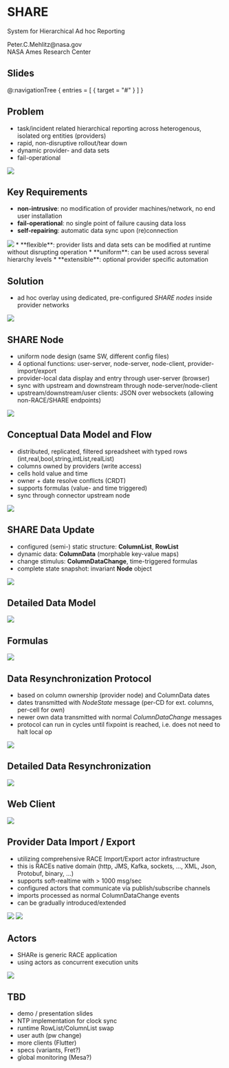 # SHARE

System for Hierarchical Ad hoc Reporting </br>

<p class="author">
Peter.C.Mehlitz@nasa.gov<br/>
NASA Ames Research Center
</p>

## Slides
@:navigationTree { entries = [ { target = "#" } ] }


## Problem
* task/incident related hierarchical reporting across heterogenous, isolated org entities (providers)
* rapid, non-disruptive rollout/tear down
* dynamic provider- and data sets
* fail-operational
<img src="../images/share-problem.svg" class="center up75 back scale80">
  

## Key Requirements
* **non-intrusive**: no modification of provider machines/network, no end user installation
* **fail-operational**: no single point of failure causing data loss
* **self-repairing**: automatic data sync upon (re)connection
<img src="../images/share-failop.svg" class="center scale20">
* **flexible**: provider lists and data sets can be modified at runtime without disrupting operation
* **uniform**: can be used across several hierarchy levels
* **extensible**: optional provider specific automation


## Solution
* ad hoc overlay using dedicated, pre-configured *SHARE nodes* inside provider networks
<img src="../images/share-adhoc.svg" class="center scale80">


## SHARE Node
* uniform node design (same SW, different config files)
* 4 optional functions: user-server, node-server, node-client, provider-import/export
* provider-local data display and entry through user-server (browser)
* sync with upstream and downstream through node-server/node-client
* upstream/downstream/user clients: JSON over websockets (allowing non-RACE/SHARE endpoints)
<img src="../images/share-node-functions.svg" class="center back scale55">
  

## Conceptual Data Model and Flow
* distributed, replicated, filtered spreadsheet with typed rows (int,real,bool,string,intList,realList)
* columns owned by providers (write access)
* cells hold value and time
* owner + date resolve conflicts (CRDT)
* supports formulas (value- and time triggered)
* sync through connector upstream node
<img src="../images/share-flow.svg" class="center scale50">


## SHARE Data Update
* configured (semi-) static structure: **ColumnList**, **RowList** 
* dynamic data: **ColumnData** (morphable key-value maps)
* change stimulus: **ColumnDataChange**, time-triggered formulas
* complete state snapshot: invariant **Node** object
<img src="../images/share-dm.svg" class="center scale70">


## Detailed Data Model
<img src="../images/share-data.svg" class="center scale90">
  

## Formulas
<img src="../images/share-formulas.svg" class="center scale90">


## Data Resynchronization Protocol
* based on column ownership (provider node) and ColumnData dates
* dates transmitted with *NodeState* message (per-CD for ext. columns, per-cell for own)
* newer own data transmitted with normal *ColumnDataChange* messages
* protocol can run in cycles until fixpoint is reached, i.e. does not need to halt local op
<img src="../images/share-sp.svg" class="center scale70">


## Detailed Data Resynchronization
<img src="../images/share-sync.svg" class="center scale80">
  

## Web Client
<img src="../images/share-browser.svg" class="center scale90">


## Provider Data Import / Export
* utilizing comprehensive RACE Import/Export actor infrastructure
* this is RACEs native domain (http, JMS, Kafka, sockets, ..., XML, Json, Protobuf, binary, ...)
* supports soft-realtime with > 1000 msg/sec
* configured actors that communicate via publish/subscribe channels
* imports processed as normal ColumnDataChange events
* can be gradually introduced/extended

<img src="../images/import-export.svg" class="left scale40">
<img src="../images/swim-sbs-all-ww.svg" class="right scale50">

  
## Actors
* SHARe is generic RACE application
* using actors as concurrent execution units
<img src="../images/share-actors.svg" class="center scale80">
  

## TBD
* demo / presentation slides
* NTP implementation for clock sync
* runtime RowList/ColumnList swap
* user auth (pw change)
* more clients (Flutter)
* specs (variants, Fret?)
* global monitoring (Mesa?)